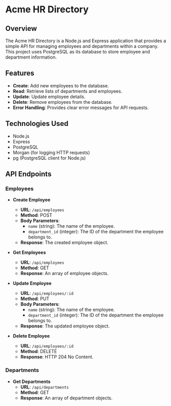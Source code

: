 # Acme HR Directory

## Overview

The Acme HR Directory is a Node.js and Express application that provides a simple API for managing employees and departments within a company. This project uses PostgreSQL as its database to store employee and department information.

## Features

- **Create**: Add new employees to the database.
- **Read**: Retrieve lists of departments and employees.
- **Update**: Update employee details.
- **Delete**: Remove employees from the database.
- **Error Handling**: Provides clear error messages for API requests.

## Technologies Used

- Node.js
- Express
- PostgreSQL
- Morgan (for logging HTTP requests)
- pg (PostgreSQL client for Node.js)

## API Endpoints

### Employees

- **Create Employee**

  - **URL**: `/api/employees`
  - **Method**: POST
  - **Body Parameters**:
    - `name` (string): The name of the employee.
    - `department_id` (integer): The ID of the department the employee belongs to.
  - **Response**: The created employee object.

- **Get Employees**

  - **URL**: `/api/employees`
  - **Method**: GET
  - **Response**: An array of employee objects.

- **Update Employee**

  - **URL**: `/api/employees/:id`
  - **Method**: PUT
  - **Body Parameters**:
    - `name` (string): The name of the employee.
    - `department_id` (integer): The ID of the department the employee belongs to.
  - **Response**: The updated employee object.

- **Delete Employee**
  - **URL**: `/api/employees/:id`
  - **Method**: DELETE
  - **Response**: HTTP 204 No Content.

### Departments

- **Get Departments**
  - **URL**: `/api/departments`
  - **Method**: GET
  - **Response**: An array of department objects.
